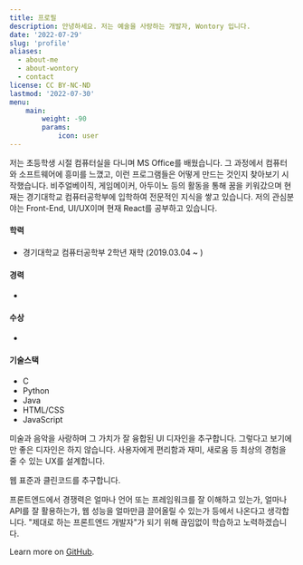 ```yaml
---
title: 프로필
description: 안녕하세요. 저는 예술을 사랑하는 개발자, Wontory 입니다.
date: '2022-07-29'
slug: 'profile'
aliases:
  - about-me
  - about-wontory
  - contact
license: CC BY-NC-ND
lastmod: '2022-07-30'
menu:
    main: 
        weight: -90
        params:
            icon: user
---
```


저는 초등학생 시절 컴퓨터실을 다니며 MS Office를 배웠습니다. 그 과정에서 컴퓨터와 소프트웨어에 흥미를 느꼈고, 이런 프로그램들은 어떻게 만드는 것인지 찾아보기 시작했습니다. 비주얼베이직, 게임메이커, 아두이노 등의 활동을 통해 꿈을 키워갔으며 현재는 경기대학교 컴퓨터공학부에 입학하여 전문적인 지식을 쌓고 있습니다. 저의 관심분야는 Front-End, UI/UX이며 현재 React를 공부하고 있습니다.

#### 학력
* 경기대학교 컴퓨터공학부 2학년 재학 (2019.03.04 ~ )

#### 경력
* 

#### 수상
* 

#### 기술스택
* C
* Python
* Java
* HTML/CSS
* JavaScript

미술과 음악을 사랑하며 그 가치가 잘 융합된 UI 디자인을 추구합니다. 그렇다고 보기에만 좋은 디자인은 하지 않습니다. 사용자에게 편리함과 재미, 새로움 등 최상의 경험을 줄 수 있는 UX를 설계합니다.

웹 표준과 클린코드를 추구합니다.

프론트엔드에서 경쟁력은 얼마나 언어 또는 프레임워크를 잘 이해하고 있는가, 얼마나 API를 잘 활용하는가, 웹 성능을 얼마만큼 끌어올릴 수 있는가 등에서 나온다고 생각합니다. "제대로 하는 프론트엔드 개발자"가 되기 위해 끊임없이 학습하고 노력하겠습니다.

Learn more on [GitHub](https://github.com/wontory).
